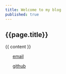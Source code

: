 ```yaml
---
title: Welcome to my blog
published: true
---
```

<html>
    <head>
        <title>{{ page.title }}</title>
    </head>
    <body>
        <h2 class = "head">{{page.title}}</h2>
            <div class="container">
              {{ content }}
            </div><!-- /.container -->
        <footer>
            <ul>
                <p><i class="fas fa-play-circle"></i><a href="mailto:cpea2506@gmail.com">email</a></p>
                <p><a href="https://github.com/cpea2506">github</a></p>
            </ul>
        </footer>
    </body>
</html>